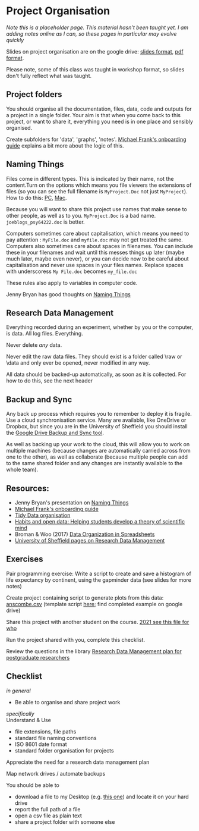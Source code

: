 # Project Organisation

<div class="info">
<p><em>Note this is a placeholder page. This material hasn’t been taught yet. I am adding notes online as I can, so these pages in particular may evolve quickly</em></p>
</div>
  
Slides on project organisation are on the google drive: [slides format](https://docs.google.com/presentation/d/1dswTN4SOj9cNlh3DKIev9K_y64FmvFDq6G_EbeA4Ksw/edit?usp=sharing), [pdf format](https://drive.google.com/file/d/1b6Ua8fJH8nucKkrAagxFgY1ruzGeXO_R/view?usp=sharing). 

Please note, some of this class was taught in workshop format, so slides don't fully reflect what was taught.

## Project folders

You should organise all the documentation, files, data, code and outputs for a project in a single folder. Your aim is that when you come back to this project, or want to share it, everything you need is in one place and sensibly organised.

Create subfolders for 'data', 'graphs', 'notes'. [Michael Frank's onboarding guide](http://babieslearninglanguage.blogspot.co.uk/2017/01/onboarding.html) explains a bit more about the logic of this.

## Naming Things

Files come in different types. This is indicated by their name, not the content.Turn on the options which means you file viewers the extensions of files (so you can see the full filename is ``MyProject.Doc`` not just ``MyProject``). How to do this: [PC](https://www.howtogeek.com/205086/beginner-how-to-make-windows-show-file-extensions/), [Mac](https://support.apple.com/en-gb/guide/mac-help/mchlp2304/mac).

Because you will want to share this project use names that make sense to other people, as well as to you. ``MyProject.Doc`` is a bad name. ``joeblogs_psy64222.doc`` is better.

Computers sometimes care about capitalisation, which means you need to pay attention : ``MyFile.doc`` and ``myfile.doc`` may not get treated the same. Computers also sometimes care about spaces in filenames. You can include these in your filenames and wait until this messes things up later (maybe much later, maybe even never), or you can decide now to be careful about capitalisation and never use spaces in your files names. Replace spaces with underscoress ``My File.doc`` becomes ``my_file.doc``

These rules also apply to variables in computer code.

Jenny Bryan has good thoughts on [Naming Things](http://www2.stat.duke.edu/~rcs46/lectures_2015/01-markdown-git/slides/naming-slides/naming-slides.pdf)
  
## Research Data Management

Everything recorded during an experiment, whether by you or the computer, is data. All log files. Everything.

Never delete *any* data.

Never edit the raw data files. They should exist is a folder called \raw or \data and only ever be opened, never modified in any way.

All data should be backed-up automatically, as soon as it is collected. For how to do this, see the next header


## Backup and Sync

Any back up process which requires you to remember to deploy it is fragile. Use a cloud synchronisation service. Many are available, like OneDrive or Dropbox, but since you are in the University of Sheffield you should install the [Google Drive Backup and Sync tool](https://www.google.com/drive/download/). 

As well as backing up your work to the cloud, this will allow you to work on multiple machines (because changes are automatically carried across from one to the other), as well as collaborate (because multiple people can add to the same shared folder and any changes are instantly available to the whole team).


## Resources: 

* Jenny Bryan's presentation on [Naming Things](http://www2.stat.duke.edu/~rcs46/lectures_2015/01-markdown-git/slides/naming-slides/naming-slides.pdf)
* [Michael Frank's onboarding guide](http://babieslearninglanguage.blogspot.co.uk/2017/01/onboarding.html)
* [Tidy Data organisation](http://vita.had.co.nz/papers/tidy-data.pdf) 
* [Habits and open data: Helping students develop a theory of scientific mind ](http://bayesfactor.blogspot.co.uk/2015/11/habits-and-open-data-helping-students.html)
* Broman & Woo (2017) [Data Organization in Spreadsheets](https://www.tandfonline.com/doi/full/10.1080/00031305.2017.1375989)
* [University of Sheffield pages on Research Data Management](https://www.sheffield.ac.uk/library/rdm/index)

## Exercises

Pair programming exercise: Write a script to create and save a histogram of life expectancy by continent, using the gapminder data (see slides for more notes)

Create project containing script to generate plots from this data: [anscombe.csv](static/anscombe.csv) (template script [here](static/project1.R); find completed example on google drive) 

Share this project with another student on the course. [2021 see this file for who](https://docs.google.com/spreadsheets/d/1voRTo2A22_zAkZ4QRHe823N04QiNBqunX2MSuVRD09o/edit?usp=sharing)

Run the project shared with you, complete this checklist.

Review the questions in the library [Research Data Management plan for postgraduate researchers](https://drive.google.com/file/d/1T0kwMSmecf7JZXgKQ1IfCzC9G50cQx87/view?usp=sharing)

## Checklist

*in general*  
 * Be able to organise and share project work

*specifically*  
Understand & Use  
 * file extensions, file paths  
 * standard file naming conventions  
 * ISO 8601 date format  
 * standard folder organisation for projects  

Appreciate the need for a research data management plan

Map network drives / automate backups

You should be able to  
 * download a file to my Desktop (e.g. [this one](static/anscombe.csv)) and locate it on your hard drive  
 * report the full path of a file  
 * open a csv file as plain text  
 * share a project folder with someone else  

